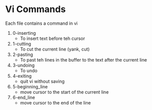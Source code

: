 # Vi Commands

Each file contains a command in vi

1. 0-inserting
   - To insert text before teh cursor
2. 1-cutting
   - To cut the current line (yank, cut)
3. 2-pasting
   - To past teh lines in the buffer to the text after the current line
4. 3-undoing
   - To undo 
5. 4-exiting
   - quit vi without saving
6. 5-beginning_line
   - move cursor to the start of the current line
7. 6-end_line
   - move cursor to the end of the line
